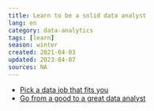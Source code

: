```yaml
---
title: Learn to be a solid data analyst
lang: en
category: data-analytics
tags: [learn]
season: winter
created: 2021-04-03
updated: 2023-04-07
sources: NA
---
```


- [Pick a data job that fits you](https://medium.com/montreal-analytics/how-to-pick-a-data-job-84d692d1b3a5)
- [Go from a good to a great data analyst](https://blog.getdbt.com/one-analysts-guide-for-going-from-good-to-great/)